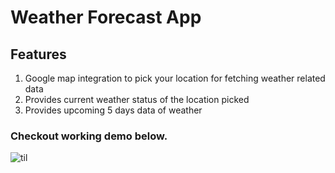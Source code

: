 # Weather Forecast App

## Features
1) Google map integration to pick your location for fetching weather related data
2) Provides current weather status of the location picked
3) Provides upcoming 5 days data of weather 

### Checkout working demo below.

![til](weather-video.gif)
